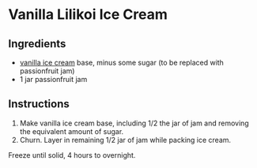 # Vanilla Lilikoi Ice Cream

## Ingredients

- [vanilla ice cream](vanilla-ice-cream.md) base, minus some sugar (to be replaced with passionfruit jam)
- 1 jar passionfruit jam

## Instructions

1. Make vanilla ice cream base, including 1/2 the jar of jam and removing the equivalent amount of sugar.
2. Churn. Layer in remaining 1/2 jar of jam while packing ice cream.

Freeze until solid, 4 hours to overnight.
